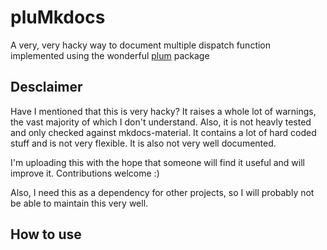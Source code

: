 # pluMkdocs

A very, very hacky way to document multiple dispatch function implemented using the wonderful [plum](https://github.com/wesselb/plum) package

## Desclaimer

Have I mentioned that this is very hacky? It raises a whole lot of warnings, the vast majority of which I don't understand. Also, it is not heavly tested and only checked against mkdocs-material. It contains a lot of hard coded stuff and is not very flexible. It is also not very well documented.

I'm uploading this with the hope that someone will find it useful and will improve it. Contributions welcome :)

Also, I need this as a dependency for other projects, so I will probably not be able to maintain this very well.

## How to use